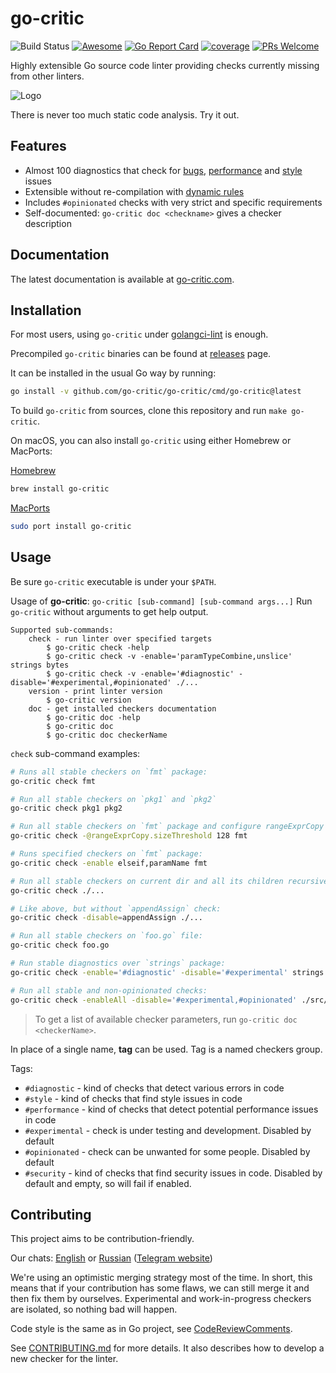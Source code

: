 # go-critic

![Build Status](https://github.com/go-critic/go-critic/workflows/Go/badge.svg)
[![Awesome](https://cdn.rawgit.com/sindresorhus/awesome/d7305f38d29fed78fa85652e3a63e154dd8e8829/media/badge.svg)](https://github.com/avelino/awesome-go#code-analysis)
[![Go Report Card][go-report-image]][go-report-url]
[![coverage][coverage-image]][coverage-url]
[![PRs Welcome][pr-welcome-image]][pr-welcome-url]

[go-report-image]: https://goreportcard.com/badge/github.com/go-critic/go-critic
[go-report-url]: https://goreportcard.com/report/github.com/go-critic/go-critic
[coverage-image]: https://coveralls.io/repos/github/go-critic/go-critic/badge.svg?branch=master
[coverage-url]: https://coveralls.io/github/go-critic/go-critic?branch=master
[pr-welcome-image]: https://img.shields.io/badge/PRs-welcome-brightgreen.svg
[pr-welcome-url]: https://github.com/go-critic/go-critic/blob/master/CONTRIBUTING.md

Highly extensible Go source code linter providing checks currently missing from other linters.

![Logo](https://avatars1.githubusercontent.com/u/40007520?s=300&u=b44287d8845a63fb0102d5259710c11ea367bb13&v=4)

There is never too much static code analysis. Try it out.

## Features

* Almost 100 diagnostics that check for [bugs](https://go-critic.github.io/overview#checkers-from-the-diagnostic-group), [performance](https://go-critic.github.io/overview#checkers-from-the-performance-group) and [style](https://go-critic.github.io/overview#checkers-from-the-style-group) issues
* Extensible without re-compilation with [dynamic rules](https://quasilyte.dev/blog/post/ruleguard/)
* Includes `#opinionated` checks with very strict and specific requirements
* Self-documented: `go-critic doc <checkname>` gives a checker description

## Documentation

The latest documentation is available at [go-critic.com](https://go-critic.com/overview).

## Installation

For most users, using `go-critic` under [golangci-lint](https://github.com/golangci/golangci-lint) is enough.

Precompiled `go-critic` binaries can be found at [releases](https://github.com/go-critic/go-critic/releases) page.

It can be installed in the usual Go way by running:

```bash
go install -v github.com/go-critic/go-critic/cmd/go-critic@latest
```

To build `go-critic` from sources, clone this repository and run `make go-critic`.

On macOS, you can also install `go-critic` using either Homebrew or MacPorts:

[Homebrew](https://brew.sh)

```zsh
brew install go-critic
```

[MacPorts](https://www.macports.org)

```zsh
sudo port install go-critic
```

## Usage

Be sure `go-critic` executable is under your `$PATH`.

Usage of **go-critic**: `go-critic [sub-command] [sub-command args...]`
Run `go-critic` without arguments to get help output.

```
Supported sub-commands:
	check - run linter over specified targets
		$ go-critic check -help
		$ go-critic check -v -enable='paramTypeCombine,unslice' strings bytes
		$ go-critic check -v -enable='#diagnostic' -disable='#experimental,#opinionated' ./...
	version - print linter version
		$ go-critic version
	doc - get installed checkers documentation
		$ go-critic doc -help
		$ go-critic doc
		$ go-critic doc checkerName
```

`check` sub-command examples:

```bash
# Runs all stable checkers on `fmt` package:
go-critic check fmt

# Run all stable checkers on `pkg1` and `pkg2`
go-critic check pkg1 pkg2

# Run all stable checkers on `fmt` package and configure rangeExprCopy checker
go-critic check -@rangeExprCopy.sizeThreshold 128 fmt

# Runs specified checkers on `fmt` package:
go-critic check -enable elseif,paramName fmt

# Run all stable checkers on current dir and all its children recursively:
go-critic check ./...

# Like above, but without `appendAssign` check:
go-critic check -disable=appendAssign ./...

# Run all stable checkers on `foo.go` file:
go-critic check foo.go

# Run stable diagnostics over `strings` package:
go-critic check -enable='#diagnostic' -disable='#experimental' strings

# Run all stable and non-opinionated checks:
go-critic check -enableAll -disable='#experimental,#opinionated' ./src/...
```

> To get a list of available checker parameters, run `go-critic doc <checkerName>`.

In place of a single name, **tag** can be used. Tag is a named checkers group.

Tags:

* `#diagnostic` - kind of checks that detect various errors in code
* `#style` - kind of checks that find style issues in code
* `#performance` - kind of checks that detect potential performance issues in code
* `#experimental` - check is under testing and development. Disabled by default
* `#opinionated` - check can be unwanted for some people. Disabled by default
* `#security` -  kind of checks that find security issues in code. Disabled by default and empty, so will fail if enabled.

## Contributing

This project aims to be contribution-friendly.

Our chats: [English](https://t.me/go_critic_eng) or
[Russian](https://t.me/go_critic_ru)
([Telegram website](https://telegram.org/))

We're using an optimistic merging strategy most of the time.
In short, this means that if your contribution has some flaws, we can still merge it and then
fix them by ourselves. Experimental and work-in-progress checkers are isolated, so nothing bad will happen.

Code style is the same as in Go project, see [CodeReviewComments](https://go.dev/wiki/CodeReviewComments).

See [CONTRIBUTING.md](CONTRIBUTING.md) for more details.
It also describes how to develop a new checker for the linter.
